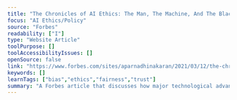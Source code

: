 ```yaml
---
title: "The Chronicles of AI Ethics: The Man, The Machine, And The Black Box"
focus: "AI Ethics/Policy"
source: "Forbes"
readability: ["I"]
type: "Website Article"
toolPurpose: []
toolAccessibilityIssues: []
openSource: false
link: "https://www.forbes.com/sites/aparnadhinakaran/2021/03/12/the-chronicles-of-ai-ethics-the-man-the-machine-and-the-black-box/"
keywords: []
learnTags: ["bias","ethics","fairness","trust"]
summary: "A Forbes article that discusses how major technological advances are imperfectly regulated and effectively shielded from social responsibility, while their users face major repercussions. "
---
```


